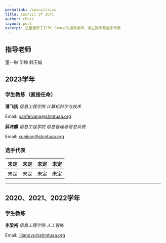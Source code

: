 ```yaml
---
permalink: /councilicpc
title: Council of ICPC
author: chair
layout: post
excerpt: 这里展示了ICPC Group的指导老师、学生教练和选手代表
---
```


## 指导老师

董一琳 毕坤 韩玉娟

## 2023学年

### 学生教练（直接任命）

**潘飞扬** _信息工程学院 计算机科学与技术_

Email: [panfeiyang@shmtuaa.org](mailto:panfeiyang@shmtuaa.org)

**薛津麒** _信息工程学院 信息管理与信息系统_

Email: [xuejinqi@shmtuaa.org](mailto:xuejinqi@shmtuaa.org)

### 选手代表
|    未定    |    未定    |    未定    |     未定     |
|:--------:|:--------:|:--------:|:----------:|
|   未定	    |   未定	    |    未定    |     未定     |

---

## 2020、2021、2022学年

### 学生教练

**李梁裕** _信息工程学院 人工智能_

Email: [liliangyu@shmtuaa.org](mailto:liliangyu@shmtuaa.org)



